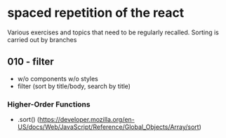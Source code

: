 # spaced repetition of the react

Various exercises and topics that need to be regularly recalled.
Sorting is carried out by branches

## 010 - filter
- w/o components w/o styles
- filter (sort by title/body, search by title)


### Higher-Order Functions
- .sort() (https://developer.mozilla.org/en-US/docs/Web/JavaScript/Reference/Global_Objects/Array/sort)